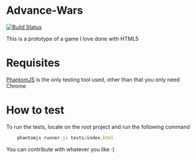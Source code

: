 Advance-Wars
============
[![Build Status](https://travis-ci.org/mmanrique/Advance-Wars.png)](https://travis-ci.org/mmanrique/Advance-Wars)

This is a prototype of a game I love done with HTML5

Requisites
==========
[PhantomJS](http://phantomjs.org/) is the only testing tool used, other than that you only need Chrome

How to test
============
To run the tests, locate on the root project and run the following command
```javascript
    phantomjs runner.js tests/index.html
```

You can contribute with whatever you like :)